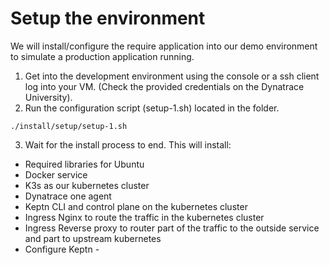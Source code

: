 # Setup the environment

We will install/configure the require application into our demo environment to simulate a production application running.

1. Get into the development environment
using the console or a ssh client log into your VM. (Check the provided credentials on the Dynatrace University).
2. Run the configuration script (setup-1.sh) located in the folder.
```(bash)
./install/setup/setup-1.sh
```
3. Wait for the install process to end. This will install:
- Required libraries for Ubuntu 
- Docker service
- K3s as our kubernetes cluster
- Dynatrace one agent 
- Keptn CLI and control plane on the kubernetes cluster
- Ingress Nginx to route the traffic in the kubernetes cluster
- Ingress Reverse proxy to router part of the traffic to the outside service and part to upstream kubernetes
- Configure Keptn -



